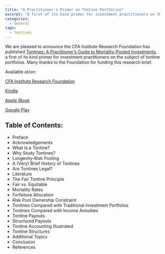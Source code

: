 ```yaml
---
title: "A Practitioner's Primer on Tontine Portfolios"
excerpt: "A first of its kind primer for investment practitioners on the subject of tontine portfolios"
categories:
  - General
tags:
  - tontines
---
```


We are pleased to announce the CFA Institute Research Foundation has published [Tontines: A Practitioner’s Guide to Mortality-Pooled Investments](https://www.cfainstitute.org/-/media/documents/article/rf-brief/fullmer-tontines-rf-brief.ashx), a first of its kind primer for investment practitioners on the subject of tontine portfolios. Many thanks to the Foundation for funding this research brief.

Available at/on:

[CFA Institute Research Foundation](https://www.cfainstitute.org/en/research/foundation/2019/tontines)

[Kindle](https://www.amazon.com/Tontines-Practitioners-Mortality-Pooled-Investments-Foundation-ebook/dp/B07V2PLNJ6/)

[Apple iBook](http://books.apple.com/us/book/id1472792207)

[Google Play](https://play.google.com/store/books/details/Richard_K_Fullmer_Tontines_A_Practitioner_s_Guide?id=cgOiDwAAQBAJ)
​
## Table of Contents:
* Preface
* Acknowledgements
* What Is a Tontine?
* Why Study Tontines?
* Longevity-Risk Pooling
* A (Very) Brief History of Tontines
* Are Tontines Legal?
* Literature
* The Fair Tontine Principle
* Fair vs. Equitable
* Mortality Rates
* Forfeiture Allocation
* Risk Pool Ownership Constraint
* Tontines Compared with Traditional Investment Portfolios
* Tontines Compared with Income Annuities
* Tontine Payouts
* Structured Payouts
* Tontine Accounting Illustrated
* Tontine Structures
* Additional Topics
* Conclusion
* References
